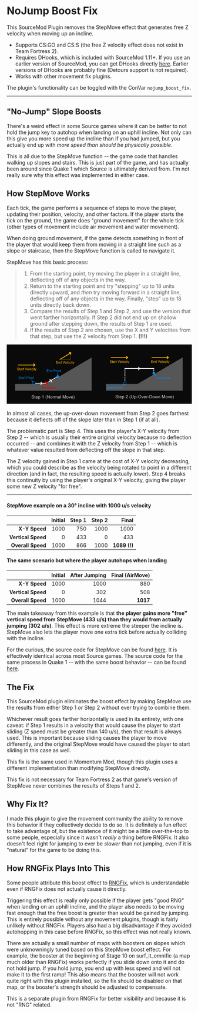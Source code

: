 # NoJump Boost Fix

This SourceMod Plugin removes the StepMove effect that generates free Z velocity when moving up an incline.

- Supports CS:GO and CS:S (the free Z velocity effect does not exist in Team Fortress 2).
- Requires DHooks, which is included with SourceMod 1.11+. If you use an earlier version of SourceMod, you can get DHooks directly [here](https://github.com/peace-maker/DHooks2/releases/latest). Earlier versions of DHooks are probably fine (Detours support is not required).
- Works with other movement fix plugins.

The plugin's functionality can be toggled with the ConVar `nojump_boost_fix`.

---

## "No-Jump" Slope Boosts

There's a weird effect in some Source games where it can be better to not hold the jump key to autohop when landing on an uphill incline. Not only can this give you more speed up the incline than if you had jumped, but you actually end up with *more speed than should be physically possible*.

This is all due to the StepMove function -- the game code that handles walking up slopes and stairs. This is just part of the game, and has actually been around since Quake 1 which Source is ultimately derived from. I'm not really sure why this effect was implemented in either case.

## How StepMove Works

Each tick, the game performs a sequence of steps to move the player, updating their position, velocity, and other factors. If the player starts the tick on the ground, the game does "ground movement" for the whole tick (other types of movement include air movement and water movement).

When doing ground movement, if the game detects something in front of the player that would keep them from moving in a straight line such as a slope or staircase, then the StepMove function is called to navigate it.

 StepMove has this basic process:

>1. From the starting point, try moving the player in a straight line, deflecting off of any objects in the way.
>2. Return to the starting point and try "stepping" up to 18 units directly upward, and *then* try moving forward in a straight line, deflecting off of any objects in the way. Finally, "step" up to 18 units directly back down.
>3. Compare the results of Step 1 and Step 2, and use the version that went farther horizontally. If Step 2 did not end up on shallow ground after stepping down, the results of Step 1 are used.
>4. If the results of Step 2 are chosen, use the X and Y velocities from that step, but use the Z velocity from Step 1. **(!!!)**


![Steps 1 and 2 Diagram](steps.gif)

In almost all cases, the up-over-down movement from Step 2 goes farthest because it deflects off of the slope later than in Step 1 (if at all).

The problematic part is Step 4. This uses the player's X-Y velocity from Step 2 -- which is usually their entire original velocity because no deflection occurred -- and combines it with the Z velocity from Step 1 -- which is whatever value resulted from deflecting off the slope in that step.

The Z velocity gained in Step 1 came at the cost of X-Y velocity decreasing, which you could describe as the velocity being rotated to point in a different direction (and in fact, the resulting speed is actually lower). Step 4 breaks this continuity by using the player's original X-Y velocity, giving the player some new Z velocity "for free".

---

#### StepMove example on a 30° incline with 1000 u/s velocity

|                    | Initial | Step 1 | Step 2 |        Final |
| -----------------: | ------: | -----: | -----: | -----------: |
|      **X-Y Speed** |    1000 |    750 |   1000 |         1000 |
| **Vertical Speed** |       0 |    433 |      0 |          433 |
|  **Overall Speed** |    1000 |    866 |   1000 | **1089 (!)** |

#### The same scenario but where the player autohops when landing

|                    | Initial | After Jumping  | Final (AirMove) |
| -----------------: | ------: | -------------: | --------------: |
|      **X-Y Speed** |    1000 |           1000 |             880 |
| **Vertical Speed** |       0 |            302 |             508 |
|  **Overall Speed** |    1000 |           1044 |        **1017** |

The main takeaway from this example is that **the player gains more "free" vertical speed from StepMove (433 u/s) than they would from actually jumping (302 u/s)**. This effect is more extreme the steeper the incline is. StepMove also lets the player move one extra tick before actually colliding with the incline.

For the curious, the source code for StepMove can be found [here](https://github.com/alliedmodders/hl2sdk/blob/sdk2013/game/shared/gamemovement.cpp#L1517-L1607). It is effectively identical across most Source games. The source code for the same process in Quake 1 -- with the same boost behavior -- can be found [here](https://github.com/id-Software/Quake/blob/master/QW/client/pmove.c#L259-L309).

## The Fix

This SourceMod plugin eliminates the boost effect by making StepMove use the results from either Step 1 *or* Step 2 without ever trying to combine them.

Whichever result goes farther horizontally is used in its entirety, with one caveat: if Step 1 results in a velocity that would cause the player to start sliding (Z speed must be greater than 140 u/s), then that result is always used. This is important because sliding causes the player to move differently, and the original StepMove would have caused the player to start sliding in this case as well.

This fix is the same used in Momentum Mod, though this plugin uses a different implementation than modifying StepMove directly.

This fix is not necessary for Team Fortress 2 as that game's version of StepMove never combines the results of Steps 1 and 2.

## Why Fix It?

I made this plugin to give the movement community the ability to remove this behavior if they collectively decide to do so. It is definitely a fun effect to take advantage of, but the existence of it might be a little over-the-top to some people, especially since it wasn't *really* a thing before RNGFix. It also doesn't feel right for jumping to ever be *slower* than not jumping, even if it is "natural" for the game to be doing this.

## How RNGFix Plays Into This

Some people attribute this boost effect to [RNGFix](https://github.com/jason-e/rngfix), which is understandable even if RNGFix does not actually cause it directly.

Triggering this effect is really only possible if the player gets "good RNG" when landing on an uphill incline, and the player also needs to be moving fast enough that the free boost is greater than would be gained by jumping. This is entirely possible without any movement plugins, though is fairly unlikely without RNGFix. Players also had a big disadvantage if they avoided autohopping in this case before RNGFix, so this effect was not really known.

There are actually a small number of maps with boosters on slopes which were unknowningly tuned based on this StepMove boost effect. For example, the booster at the beginning of Stage 10 on surf_lt_omnific (a map much older than RNGFix) works perfectly if you slide down onto it and do not hold jump. If you hold jump, you end up with less speed and will not make it to the first ramp! This also means that the booster will not work quite right with this plugin installed, so the fix should be disabled on that map, or the booster's strength should be adjusted to compensate.

This is a separate plugin from RNGFix for better visibility and because it is not "RNG" related.